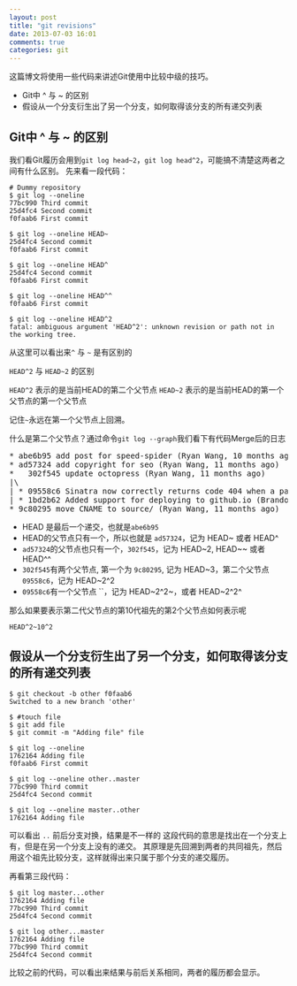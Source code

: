 ```yaml
---
layout: post
title: "git revisions"
date: 2013-07-03 16:01
comments: true
categories: git
---
```


这篇博文将使用一些代码来讲述Git使用中比较中级的技巧。

* Git中 ^ 与 ~ 的区别
* 假设从一个分支衍生出了另一个分支，如何取得该分支的所有递交列表

<!-- more -->

## Git中 ^ 与 ~ 的区别

我们看Git履历会用到`git log head~2`，`git log head^2`，可能搞不清楚这两者之间有什么区别。
先来看一段代码：

    # Dummy repository
    $ git log --oneline
    77bc990 Third commit
    25d4fc4 Second commit
    f0faab6 First commit

    $ git log --oneline HEAD~
    25d4fc4 Second commit
    f0faab6 First commit

    $ git log --oneline HEAD^
    25d4fc4 Second commit
    f0faab6 First commit

    $ git log --oneline HEAD^^
    f0faab6 First commit

    $ git log --oneline HEAD^2
    fatal: ambiguous argument 'HEAD^2': unknown revision or path not in the working tree.

从这里可以看出来`^` 与 `~` 是有区别的

`HEAD^2` 与 `HEAD~2` 的区别

`HEAD^2` 表示的是当前HEAD的第二个父节点
`HEAD~2` 表示的是当前HEAD的第一个父节点的第一个父节点

记住`~`永远在第一个父节点上回溯。

什么是第二个父节点？通过命令`git log --graph`我们看下有代码Merge后的日志

<pre>
* abe6b95 add post for speed-spider (Ryan Wang, 10 months ago)
* ad57324 add copyright for seo (Ryan Wang, 11 months ago)
*   302f545 update octopress (Ryan Wang, 11 months ago)
|\
| * 09558c6 Sinatra now correctly returns code 404 when a page is not found. Closes #1198 (Brandon Mathis, 12 months ago)
| * 1bd2b62 Added support for deploying to github.io (Brandon Mathis, 12 months ago)
* 9c80295 move CNAME to source/ (Ryan Wang, 11 months ago)
</pre>

* HEAD 是最后一个递交，也就是`abe6b95`
* HEAD的父节点只有一个，所以也就是 `ad57324`，记为 HEAD~ 或者 HEAD^
* `ad57324`的父节点也只有一个，`302f545`，记为 HEAD~2, HEAD~~ 或者 HEAD^^
* `302f545`有两个父节点, 第一个为 `9c80295`, 记为 HEAD~3，第二个父节点 `09558c6`，记为 HEAD~2^2
* `09558c6`有一个父节点 ``，记为 HEAD~2^2~，或者 HEAD~2^2^


那么如果要表示第二代父节点的第10代祖先的第2个父节点如何表示呢

    HEAD^2~10^2


## 假设从一个分支衍生出了另一个分支，如何取得该分支的所有递交列表

    $ git checkout -b other f0faab6
    Switched to a new branch 'other'

    $ #touch file
    $ git add file
    $ git commit -m "Adding file" file

    $ git log --oneline
    1762164 Adding file
    f0faab6 First commit

    $ git log --oneline other..master
    77bc990 Third commit
    25d4fc4 Second commit

    $ git log --oneline master..other
    1762164 Adding file

可以看出 `..` 前后分支对换，结果是不一样的
这段代码的意思是找出在一个分支上有，但是在另一个分支上没有的递交。
其原理是先回溯到两者的共同祖先，然后用这个祖先比较分支，这样就得出来只属于那个分支的递交履历。


再看第三段代码：

    $ git log master...other
    1762164 Adding file
    77bc990 Third commit
    25d4fc4 Second commit

    $ git log other...master
    1762164 Adding file
    77bc990 Third commit
    25d4fc4 Second commit

比较之前的代码，可以看出来结果与前后关系相同，两者的履历都会显示。

